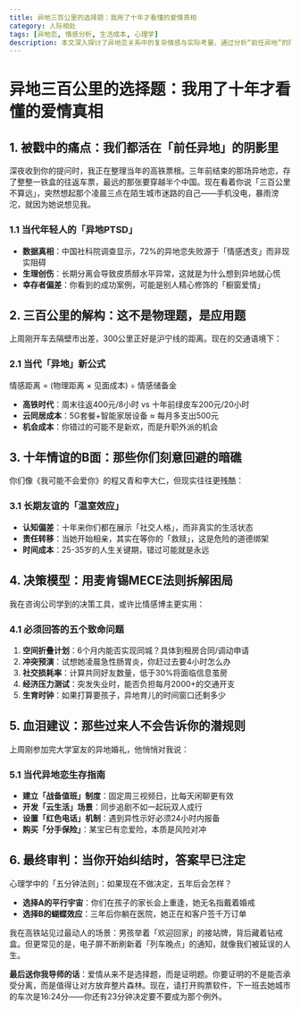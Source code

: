 ```yaml
---
title: 异地三百公里的选择题：我用了十年才看懂的爱情真相
category: 人际相处
tags: [异地恋, 情感分析, 生活成本, 心理学]
description: 本文深入探讨了异地恋关系中的复杂情感与实际考量，通过分析“前任异地”的阴影、当代异地恋的新公式、长期友谊的潜在问题以及使用麦肯锡MECE法则进行决策模型构建等方面，揭示了异地恋背后的真相。文章提供了实用的建议和策略，如建立“战备值班”制度、“云生活”场景开发等，并强调了在做出是否继续异地恋决定时的重要性。适合那些处于异地恋或考虑进入异地恋关系的人士，帮助他们更好地理解并处理这种特殊关系中的挑战。爱情不是选择题而是证明题，关键在于是否值得让对方放弃一切来选择你。
---
```

# 异地三百公里的选择题：我用了十年才看懂的爱情真相

## 1. 被戳中的痛点：我们都活在「前任异地」的阴影里

深夜收到你的提问时，我正在整理当年的高铁票根。三年前结束的那场异地恋，存了整整一铁盒的往返车票，最远的那张要穿越半个中国。现在看着你说「三百公里不算远」，突然想起那个凌晨三点在陌生城市迷路的自己——手机没电，暴雨滂沱，就因为她说想见我。

### 1.1 当代年轻人的「异地PTSD」
- **数据真相**：中国社科院调查显示，72%的异地恋失败源于「情感透支」而非现实阻碍
- **生理创伤**：长期分离会导致皮质醇水平异常，这就是为什么想到异地就心慌
- **幸存者偏差**：你看到的成功案例，可能是别人精心修饰的「橱窗爱情」

## 2. 三百公里的解构：这不是物理题，是应用题

上周刚开车去隔壁市出差，300公里正好是沪宁线的距离。现在的交通语境下：

### 2.1 当代「异地」新公式
情感距离 = (物理距离 × 见面成本) ÷ 情感储备金
- **高铁时代**：周末往返400元/8小时 vs 十年前绿皮车200元/20小时
- **云同居成本**：5G套餐+智能家居设备 ≈ 每月多支出500元
- **机会成本**：你错过的可能不是新欢，而是升职外派的机会

## 3. 十年情谊的B面：那些你们刻意回避的暗礁

你们像《我可能不会爱你》的程又青和李大仁，但现实往往更残酷：

### 3.1 长期友谊的「温室效应」
- **认知偏差**：十年来你们都在展示「社交人格」，而非真实的生活状态
- **责任转移**：当她开始相亲，其实在等你的「救赎」，这是危险的道德绑架
- **时间成本**：25-35岁的人生关键期，错过可能就是永远

## 4. 决策模型：用麦肯锡MECE法则拆解困局

我在咨询公司学到的决策工具，或许比情感博主更实用：

### 4.1 必须回答的五个致命问题
1. **空间折叠计划**：6个月内能否实现同城？具体到租房合同/调动申请
2. **冲突预演**：试想她凌晨急性肠胃炎，你赶过去要4小时怎么办
3. **社交损耗率**：计算共同好友数量，低于30%将面临信息茧房
4. **经济压力测试**：突发失业时，能否负担每月2000+的交通开支
5. **生育时钟**：如果打算要孩子，异地育儿的时间窗口还剩多少

## 5. 血泪建议：那些过来人不会告诉你的潜规则

上周刚参加完大学室友的异地婚礼，他悄悄对我说：

### 5.1 当代异地恋生存指南
- **建立「战备值班」制度**：固定周三视频日，比每天闲聊更有效
- **开发「云生活」场景**：同步追剧不如一起玩双人成行
- **设置「红色电话」机制**：遇到异性示好必须24小时内报备
- **购买「分手保险」**：某宝已有恋爱险，本质是风险对冲

## 6. 最终审判：当你开始纠结时，答案早已注定

心理学中的「五分钟法则」：如果现在不做决定，五年后会怎样？

- **选择A的平行宇宙**：你们在孩子的家长会上重逢，她无名指戴着婚戒
- **选择B的蝴蝶效应**：三年后你躺在医院，她正在和客户签千万订单

我在高铁站见过最动人的场景：男孩举着「欢迎回家」的接站牌，背后藏着钻戒盒。但更常见的是，电子屏不断刷新着「列车晚点」的通知，就像我们被延误的人生。

**最后送你我导师的话**：爱情从来不是选择题，而是证明题。你要证明的不是能否承受分离，而是值得让对方放弃整片森林。现在，请打开购票软件，下一班去她城市的车次是16:24分——你还有23分钟决定要不要成为那个例外。